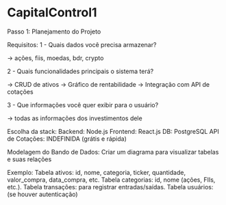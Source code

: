# CapitalControl1

Passo 1: Planejamento do Projeto

Requisitos:
  1 - Quais dados você precisa armazenar? 
  
  -> ações, fiis, moedas, bdr, crypto
  
  2 - Quais funcionalidades principais o sistema terá?
  
  -> CRUD de ativos
  -> Gráfico de rentabilidade
  -> Integração com API de cotações
  
  3 - Que informações você quer exibir para o usuário?
  
  -> todas as informações dos investimentos dele

Escolha da stack:
  Backend: Node.js
  Frontend: React.js
  DB: PostgreSQL
  API de Cotações: INDEFINIDA (grátis e rápida)

Modelagem do Bando de Dados: 
  Criar um diagrama para visualizar tabelas e suas relações

  Exemplo:
    Tabela ativos: id, nome, categoria, ticker, quantidade, valor_compra, data_compra, etc.
    Tabela categorias: id, nome (ações, FIIs, etc.).
    Tabela transações: para registrar entradas/saídas.
    Tabela usuários: (se houver autenticação)
